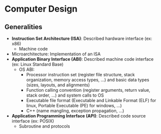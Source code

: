 # Computer Design
## Generalities
* **Instruction Set Architecture (ISA)**: Described hardware interface (ex: x86)
  * Machine code
* Microarchitecture: Implementation of an ISA
* **Application Binary Interface (ABI)**: Described machine code interface (ex: Linux Standard Base) 
  * OS ABI:
    * Processor instruction set (register file structure, stack organization, memory access types, ...) and basic data types (sizes, layouts, and alignments)
    * Function calling convention (register arguments, return value, stack order, ...) and system calls to OS
    * Executable file format (Executable and Linkable Format (ELF) for linux, Portable Executable (PE) for windows, ...)
    * C++ (name mangling, exception propagation, ...)
* **Application Programming Interface (API)**: Described code source interface (ex: POSIX)
  * Subroutine and protocols
